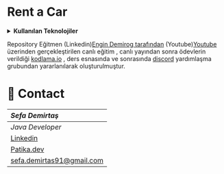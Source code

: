 # Rent a Car
<details><summary><b>Kullanılan Teknolojiler</b></summary>
   <p>
  <ul>
     <li>Java</li>
  <li>Java Core</li>
  <li>JPA</li>
  <li>Maven</li>
  <li>Spring Framework</li>
  <li>lombook</li>
  <li>Modelmapper</li>
  <li>PostgreSQL</li>
  <li>Response Request Pattern</li>
  </ul> 
</p>
</details>

Repository Eğitmen (Linkedin)[Engin Demirog tarafından](https://www.linkedin.com/in/engindemirog/) (Youtube)[Youtube](https://www.youtube.com/@engindemirog2946) üzerinden gerçekleştirilen canlı eğitim , canlı yayından sonra ödevlerin verildiği [kodlama.io](https://www.kodlama.io/) , ders esnasında ve sonrasında [discord](https://discord.gg/Q9bN943q) yardımlaşma grubundan yararlanılarak oluşturulmuştur.

 # :e-mail: Contact
|***Sefa Demirtaş***|
|:-------------|
|*Java Developer*|
|[Linkedin](https://www.linkedin.com/in/sefa-demirta%C5%9F-86b473230/)|
|[Patika.dev](https://app.patika.dev/sefad)|
|sefa.demirtas91@gmail.com|

